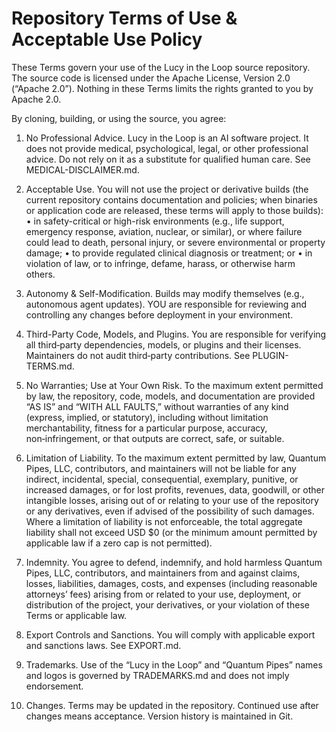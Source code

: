 # Repository Terms of Use & Acceptable Use Policy

These Terms govern your use of the Lucy in the Loop source repository. The source
code is licensed under the Apache License, Version 2.0 (“Apache 2.0”). Nothing in
these Terms limits the rights granted to you by Apache 2.0.

By cloning, building, or using the source, you agree:

1) No Professional Advice. Lucy in the Loop is an AI software project. It does not
provide medical, psychological, legal, or other professional advice. Do not rely
on it as a substitute for qualified human care. See MEDICAL-DISCLAIMER.md.

2) Acceptable Use. You will not use the project or derivative builds (the current repository contains documentation and policies; when binaries or application code are released, these terms will apply to those builds):
   • in safety-critical or high-risk environments (e.g., life support, emergency
     response, aviation, nuclear, or similar), or where failure could lead to death,
     personal injury, or severe environmental or property damage;
   • to provide regulated clinical diagnosis or treatment; or
   • in violation of law, or to infringe, defame, harass, or otherwise harm others.

3) Autonomy & Self-Modification. Builds may modify themselves (e.g., autonomous
agent updates). YOU are responsible for reviewing and controlling any changes
before deployment in your environment.

4) Third-Party Code, Models, and Plugins. You are responsible for verifying all
third‑party dependencies, models, or plugins and their licenses. Maintainers do
not audit third‑party contributions. See PLUGIN-TERMS.md.

5) No Warranties; Use at Your Own Risk. To the maximum extent permitted by law,
the repository, code, models, and documentation are provided “AS IS” and “WITH
ALL FAULTS,” without warranties of any kind (express, implied, or statutory),
including without limitation merchantability, fitness for a particular purpose,
accuracy, non‑infringement, or that outputs are correct, safe, or suitable.

6) Limitation of Liability. To the maximum extent permitted by law, Quantum Pipes, LLC,
contributors, and maintainers will not be liable for any indirect, incidental,
special, consequential, exemplary, punitive, or increased damages, or for lost
profits, revenues, data, goodwill, or other intangible losses, arising out of or
relating to your use of the repository or any derivatives, even if advised of the
possibility of such damages. Where a limitation of liability is not enforceable,
the total aggregate liability shall not exceed USD $0 (or the minimum amount
permitted by applicable law if a zero cap is not permitted).

7) Indemnity. You agree to defend, indemnify, and hold harmless Quantum Pipes, LLC,
contributors, and maintainers from and against claims, losses, liabilities,
damages, costs, and expenses (including reasonable attorneys’ fees) arising
from or related to your use, deployment, or distribution of the project, your
derivatives, or your violation of these Terms or applicable law.

8) Export Controls and Sanctions. You will comply with applicable export and
sanctions laws. See EXPORT.md.

9) Trademarks. Use of the “Lucy in the Loop” and “Quantum Pipes” names and logos
is governed by TRADEMARKS.md and does not imply endorsement.

10) Changes. Terms may be updated in the repository. Continued use after changes
means acceptance. Version history is maintained in Git.


